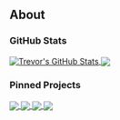 ## About

### GitHub Stats

<a href="https://github.com/TrevorHD/TrevorHD">
  <img align="center" src="https://github-readme-stats.vercel.app/api?username=TrevorHD&show_icons=true&line_height=27&count_private=true&title_color=00AEFF&text_color=63BEE1&icon_color=00AEFF&bg_color=00000000" alt="Trevor's GitHub Stats" />
</a>

<a href="https://github.com/TrevorHD/TrevorHD">
  <img align="center" src="https://github-readme-stats.vercel.app/api/top-langs/?username=TrevorHD&hide=SAS&card_width=290&title_color=00AEFF&text_color=63BEE1&icon_color=00AEFF&bg_color=00000000" />
</a>

### Pinned Projects

<a href="https://github.com/TrevorHD/LTEncroachment">
  <img align="center" src="https://github-readme-stats.vercel.app/api/pin/?username=TrevorHD&repo=LTEncroachment&title_color=00AEFF&text_color=63BEE1&icon_color=00AEFF&bg_color=00000000" />
</a>

<a href="https://github.com/TrevorHD/MarketData">
  <img align="center" src="https://github-readme-stats.vercel.app/api/pin/?username=TrevorHD&repo=MarketData&title_color=00AEFF&text_color=63BEE1&icon_color=00AEFF&bg_color=00000000" />
</a> 

<a href="https://github.com/TrevorHD/CasinoSimulator">
  <img align="center" src="https://github-readme-stats.vercel.app/api/pin/?username=TrevorHD&repo=CasinoSimulator&title_color=00AEFF&text_color=63BEE1&icon_color=00AEFF&bg_color=00000000" />
</a> 

<a href="https://github.com/TrevorHD/TornadoData">
  <img align="center" src="https://github-readme-stats.vercel.app/api/pin/?username=TrevorHD&repo=TornadoData&title_color=00AEFF&text_color=63BEE1&icon_color=00AEFF&bg_color=00000000" />
</a> 

